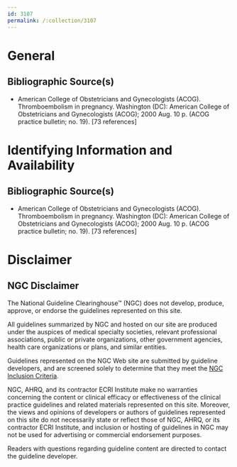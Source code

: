 ```yaml
---
id: 3107
permalink: /:collection/3107
---
```


# General

## Bibliographic Source(s)

- American College of Obstetricians and Gynecologists (ACOG). Thromboembolism in pregnancy. Washington (DC): American College of Obstetricians and Gynecologists (ACOG); 2000 Aug. 10 p. (ACOG practice bulletin; no. 19). [73 references]

# Identifying Information and Availability

## Bibliographic Source(s)

- American College of Obstetricians and Gynecologists (ACOG). Thromboembolism in pregnancy. Washington (DC): American College of Obstetricians and Gynecologists (ACOG); 2000 Aug. 10 p. (ACOG practice bulletin; no. 19). [73 references]

# Disclaimer

## NGC Disclaimer

The National Guideline Clearinghouse™ (NGC) does not develop, produce, approve, or endorse the guidelines represented on this site.

All guidelines summarized by NGC and hosted on our site are produced under the auspices of medical specialty societies, relevant professional associations, public or private organizations, other government agencies, health care organizations or plans, and similar entities.

Guidelines represented on the NGC Web site are submitted by guideline developers, and are screened solely to determine that they meet the [NGC Inclusion Criteria](/help-and-about/summaries/inclusion-criteria).

NGC, AHRQ, and its contractor ECRI Institute make no warranties concerning the content or clinical efficacy or effectiveness of the clinical practice guidelines and related materials represented on this site. Moreover, the views and opinions of developers or authors of guidelines represented on this site do not necessarily state or reflect those of NGC, AHRQ, or its contractor ECRI Institute, and inclusion or hosting of guidelines in NGC may not be used for advertising or commercial endorsement purposes.

Readers with questions regarding guideline content are directed to contact the guideline developer.

